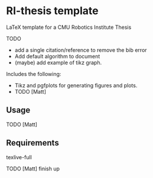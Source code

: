 RI-thesis template
==================
LaTeX template for a CMU Robotics Institute Thesis

TODO
 - add a single citation/reference to remove the bib error
 - Add default algorithm to document
 - (maybe) add example of tikz graph.


Includes the following:
 - Tikz and pgfplots for generating figures and plots.
 - TODO [Matt]

Usage
-----

TODO [Matt]

Requirements
------------
texlive-full

TODO [Matt] finish up
